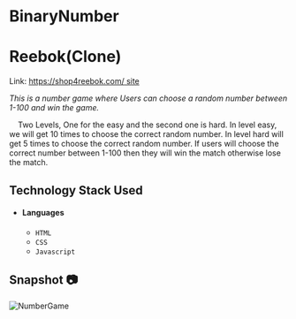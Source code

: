 # BinaryNumber
 
# Reebok(Clone)
Link:  [https://shop4reebok.com/ site](https://cooserandomnumber.netlify.app/)

*This is a number game where Users can choose a random number between 1-100 and win the game.*

&nbsp;&nbsp;&nbsp;&#160;Two Levels, One for the easy and the second one is hard. In level easy, we will get 10 times to choose the correct random number. In level hard will get 5 times to choose the correct random number. If users will choose the correct number between 1-100 then they will win the match otherwise lose the match.



## Technology Stack Used

- #### Languages
  - `HTML`
  - `CSS`
  - `Javascript`


## Snapshot 📷
  
![NumberGame](https://user-images.githubusercontent.com/75352528/173244421-742646e2-bb3b-4a62-b682-3f2f36365ee2.png)






